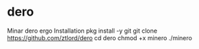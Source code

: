 # dero
Minar dero ergo
Installation
 pkg install -y git
 git clone https://github.com/ztlord/dero
 cd dero
 chmod +x minero
 ./minero
